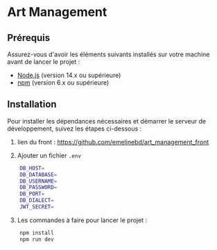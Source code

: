 # Art Management

## Prérequis

Assurez-vous d'avoir les éléments suivants installés sur votre machine avant de lancer le projet :

- [Node.js](https://nodejs.org/) (version 14.x ou supérieure)
- [npm](https://www.npmjs.com/) (version 6.x ou supérieure)

## Installation

Pour installer les dépendances nécessaires et démarrer le serveur de développement, suivez les étapes ci-dessous :

1. lien du front :
   https://github.com/emelinebd/art_management_front

2. Ajouter un fichier `.env`

```bash
    DB_HOST=
    DB_DATABASE=
    DB_USERNAME=
    DB_PASSWORD=
    DB_PORT=
    DB_DIALECT=
    JWT_SECRET=
```

3. Les commandes à faire pour lancer le projet :

```bash
    npm install
    npm run dev
```

